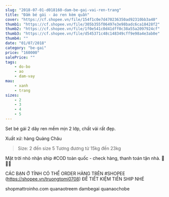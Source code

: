 ```yaml
---
slug: "2018-07-01-d018160-dam-be-gai-vai-ren-trang"
title: "Đầm bé gái - áo ren kèm quần"
cover: "https://cf.shopee.vn/file/154f1c0e7d470236350ad92310bb3a40"
thumb1: "https://cf.shopee.vn/file/305b355f06497e3e98badc6ca18428f2"
thumb2: "https://cf.shopee.vn/file/1f0e541c0d41dff0c38a55a2097924cf"
thumb3: "https://cf.shopee.vn/file/d545371c48c148349cff9e98a4e3ab0e"
thumb4: ""
date: "01/07/2018"
category: "be-gai"
price: "160000"
salePrice: ""
tags:
    - do-bo
    - ao
    - dam-vay
mau:
    - xanh
    - trang
sizes:
    - 2
    - 3
    - 4
    - 5
---
```


Set bé gái 2 dây ren mềm mịn 2 lớp, chất vải rất đẹp.

Xuất xứ: hàng Quảng Châu

> Size: 2 đến size 5
> Tương đương từ 15kg đến 23kg

Mặt trời nhỏ nhận ship #COD toàn quốc - check hàng, thanh toán tận nhà.  🚚🚚🚚

CÁC BẠN Ở TỈNH CÓ THỂ ORDER HÀNG TRÊN #SHOPEE (https://shopee.vn/truongtomi0708) ĐỂ TIẾT KIỆM TIỀN SHIP NHÉ

<div class="hidden">
shopmattroinho.com quanaotreem dambegai quanaochobe
</div>